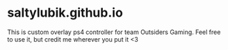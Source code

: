 # saltylubik.github.io
This is custom overlay ps4 controller for team Outsiders Gaming.
Feel free to use it, but credit me wherever you put it <3
